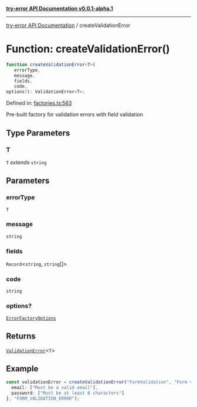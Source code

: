 [**try-error API Documentation v0.0.1-alpha.1**](../index.md)

***

[try-error API Documentation](../index.md) / createValidationError

# Function: createValidationError()

```ts
function createValidationError<T>(
   errorType, 
   message, 
   fields, 
   code, 
options?): ValidationError<T>;
```

Defined in: [factories.ts:563](https://github.com/oconnorjohnson/try-error/blob/e3ae0308069a4fba073f4543d527ad76373db795/src/factories.ts#L563)

Pre-built factory for validation errors with field validation

## Type Parameters

### T

`T` *extends* `string`

## Parameters

### errorType

`T`

### message

`string`

### fields

`Record`\<`string`, `string`[]\>

### code

`string`

### options?

[`ErrorFactoryOptions`](../interfaces/ErrorFactoryOptions.md)

## Returns

[`ValidationError`](../interfaces/ValidationError.md)\<`T`\>

## Example

```typescript
const validationError = createValidationError("FormValidation", "Form validation failed", {
  email: ["Must be a valid email"],
  password: ["Must be at least 8 characters"]
}, "FORM_VALIDATION_ERROR");
```
